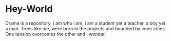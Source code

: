 # Hey-World
Drama is a repository.
I am who i am, i am a student yet a teacher, a boy yet a man.
Trees like me, were born in the projects and bounded by inner cities. One tension overcomes the other and i wonder.
